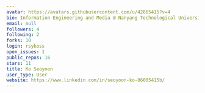 ```yaml
---
avatar: https://avatars.githubusercontent.com/u/42865415?v=4
bio: Information Engineering and Media @ Nanyang Technological University
email: null
followers: 4
following: 2
forks: 10
login: rsykoss
open_issues: 1
public_repos: 16
stars: 11
title: Ko Seoyoon
user_type: User
website: https://www.linkedin.com/in/seoyoon-ko-06005415b/
---
```

